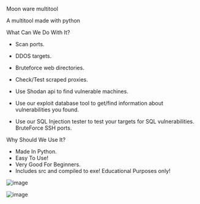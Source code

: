 Moon ware multitool

A multitool made with python

What Can We Do With It?

- Scan ports.

- DDOS targets.

- Bruteforce web directories.

- Check/Test scraped proxies.

- Use Shodan api to find vulnerable machines.

- Use our exploit database tool to get/find information about vulnerabilities you found.

- Use our SQL Injection tester to test your targets for SQL vulnerabilities.
 BruteForce SSH ports.

Why Should We Use It?
- Made In Python.
- Easy To Use!
- Very Good For Beginners.
- Includes src and compiled to exe!
Educational Purposes only!

![image](https://github.com/user-attachments/assets/e0ae453a-56ea-4f4c-bab8-f44e9c200cd5)

![image](https://github.com/user-attachments/assets/0d392cd1-a9ec-4632-a105-a9cb9959e9e8)
